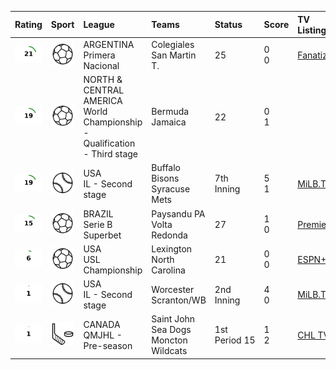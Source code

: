 | Rating                                                                                                                                 | Sport                                                                                                            | League                                                                      | Teams                                   | Status        | Score   | TV Listing                                                                                                             |
|:---------------------------------------------------------------------------------------------------------------------------------------|:-----------------------------------------------------------------------------------------------------------------|:----------------------------------------------------------------------------|:----------------------------------------|:--------------|:--------|:-----------------------------------------------------------------------------------------------------------------------|
| <img src="https://raw.githubusercontent.com/BlakeDuncan25/Donut-SVG-Ratings/bac4e4a278175106499642192132b1786a9aec38/21.svg" alt="21"> | <img src="https://raw.githubusercontent.com/BlakeDuncan25/Donut-SVG-Ratings/master/soccer.png" alt="Soccer">     | ARGENTINA<br>Primera Nacional                                               | Colegiales<br>San Martin T.             | 25            | 0<br>0  | <a href="https://watch.fanatiz.com/channels">Fanatiz</a>                                                               |
| <img src="https://raw.githubusercontent.com/BlakeDuncan25/Donut-SVG-Ratings/bac4e4a278175106499642192132b1786a9aec38/19.svg" alt="19"> | <img src="https://raw.githubusercontent.com/BlakeDuncan25/Donut-SVG-Ratings/master/soccer.png" alt="Soccer">     | NORTH & CENTRAL AMERICA<br>World Championship - Qualification - Third stage | Bermuda<br>Jamaica                      | 22            | 0<br>1  | <a href="#N/A"></a>                                                                                                    |
| <img src="https://raw.githubusercontent.com/BlakeDuncan25/Donut-SVG-Ratings/bac4e4a278175106499642192132b1786a9aec38/19.svg" alt="19"> | <img src="https://raw.githubusercontent.com/BlakeDuncan25/Donut-SVG-Ratings/master/baseball.png" alt="Baseball"> | USA<br>IL - Second stage                                                    | Buffalo Bisons<br>Syracuse Mets         | 7th Inning    | 5<br>1  | <a href="https://www.milb.com/live-stream-games/2025/09/04">MiLB.TV</a>                                                |
| <img src="https://raw.githubusercontent.com/BlakeDuncan25/Donut-SVG-Ratings/bac4e4a278175106499642192132b1786a9aec38/15.svg" alt="15"> | <img src="https://raw.githubusercontent.com/BlakeDuncan25/Donut-SVG-Ratings/master/soccer.png" alt="Soccer">     | BRAZIL<br>Serie B Superbet                                                  | Paysandu PA<br>Volta Redonda            | 27            | 1<br>0  | <a href="https://www.sling.com/international/brazilian">Premiere</a>                                                   |
| <img src="https://raw.githubusercontent.com/BlakeDuncan25/Donut-SVG-Ratings/bac4e4a278175106499642192132b1786a9aec38/6.svg" alt="6">   | <img src="https://raw.githubusercontent.com/BlakeDuncan25/Donut-SVG-Ratings/master/soccer.png" alt="Soccer">     | USA<br>USL Championship                                                     | Lexington<br>North Carolina             | 21            | 0<br>0  | <a href="https://www.espn.com/espnplus/schedule/_/type/live/categoryId/119cfa41-71d4-39bf-a790-6273a52b0259">ESPN+</a> |
| <img src="https://raw.githubusercontent.com/BlakeDuncan25/Donut-SVG-Ratings/bac4e4a278175106499642192132b1786a9aec38/1.svg" alt="1">   | <img src="https://raw.githubusercontent.com/BlakeDuncan25/Donut-SVG-Ratings/master/baseball.png" alt="Baseball"> | USA<br>IL - Second stage                                                    | Worcester<br>Scranton/WB                | 2nd Inning    | 4<br>0  | <a href="https://www.milb.com/live-stream-games/2025/09/04">MiLB.TV</a>                                                |
| <img src="https://raw.githubusercontent.com/BlakeDuncan25/Donut-SVG-Ratings/bac4e4a278175106499642192132b1786a9aec38/1.svg" alt="1">   | <img src="https://raw.githubusercontent.com/BlakeDuncan25/Donut-SVG-Ratings/master/hockey.png" alt="Ice Hockey"> | CANADA<br>QMJHL - Pre-season                                                | Saint John Sea Dogs<br>Moncton Wildcats | 1st Period 15 | 1<br>2  | <a href="https://watch.chl.ca/qmjhl_chl">CHL TV</a>                                                                    |